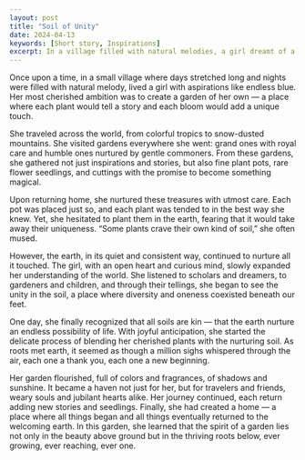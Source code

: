 ```yaml
---
layout: post
title: "Soil of Unity"
date: 2024-04-13
keywords: [Short story, Inspirations]
excerpt: In a village filled with natural melodies, a girl dreamt of a garden where each plant told a unique story. Her travels brought inspirations and rare seedlings, but it was the unity beneath the soil that transformed her garden into a sanctuary of colors and fragrances. 
---
```


Once upon a time, in a small village where days stretched long and nights were filled with natural melody, lived a girl with aspirations like endless blue. Her most cherished ambition was to create a garden of her own — a place where each plant would tell a story and each bloom would add a unique touch.

She traveled across the world, from colorful tropics to snow-dusted mountains. She visited gardens everywhere she went: grand ones with royal care and humble ones nurtured by gentle commoners. From these gardens, she gathered not just inspirations and stories, but also fine plant pots, rare flower seedlings, and cuttings with the promise to become something magical.

Upon returning home, she nurtured these treasures with utmost care. Each pot was placed just so, and each plant was tended to in the best way she knew. Yet, she hesitated to plant them in the earth, fearing that it would take away their uniqueness. “Some plants crave their own kind of soil,” she often mused.

However, the earth, in its quiet and consistent way, continued to nurture all it touched. The girl, with an open heart and curious mind, slowly expanded her understanding of the world. She listened to scholars and dreamers, to gardeners and children, and through their tellings, she began to see the unity in the soil, a place where diversity and oneness coexisted beneath our feet.

One day, she finally recognized that all soils are kin — that the earth nurture an endless possibility of life. With joyful anticipation, she started the delicate process of blending her cherished plants with the nurturing soil. As roots met earth, it seemed as though a million sighs whispered through the air, each one a thank you, each one a new beginning.

Her garden flourished, full of colors and fragrances, of shadows and sunshine. It became a haven not just for her, but for travelers and friends, weary souls and jubilant hearts alike. Her journey continued, each return adding new stories and seedlings. Finally, she had created a home — a place where all things began and all things eventually returned to the welcoming earth. In this garden, she learned that the spirit of a garden lies not only in the beauty above ground but in the thriving roots below, ever growing, ever reaching, ever one.